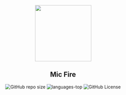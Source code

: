 <p align="center">
    <img src="https://i.postimg.cc/G2QCggQ5/Land-of-Fire.png" align="center" width=177px ></img>
</p> 

<h2 align="center">Mic Fire</h2>

<div align="center">

![GitHub repo size](https://img.shields.io/github/repo-size/JonProg/MicFire?style=plastic)
![languages-top](https://img.shields.io/github/languages/top/JonProg/MicFire?style=plastic&color=yellow)
![GitHub License](https://img.shields.io/github/license/JonProg/MicFire?style=plastic)

</div>
